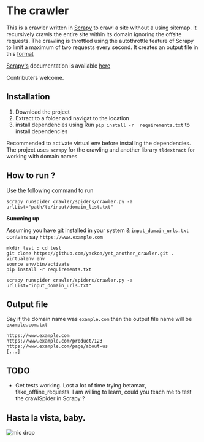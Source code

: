 # The crawler
This is a crawler written in [Scrapy](https://github.com/scrapy/scrapy) to crawl a site without a using sitemap. It recursively crawls the entire site within its domain ignoring the offsite requests. The crawling is throttled using the autothrottle feature of Scrapy to limit a maximum of two requests every second. It creates an output file in this [format](https://github.com/yackoa/yet_another_crawler#output-file)

[Scrapy's](https://github.com/scrapy/scrapy) documentation is available [here](https://docs.scrapy.org/en/latest/)

Contributers welcome.

## Installation
1. Download the project
2. Extract to a folder and navigat to the location
3. install dependencies using Run `pip install -r  requirements.txt` to install dependencies


Recommended to activate virtual env before installing the dependencies.
The project uses `scrapy` for the crawling and another library `tldextract` for working with domain names


## How to run ?
Use the following command to run

`scrapy runspider crawler/spiders/crawler.py -a urlList="path/to/input/domain_list.txt"`

**Summing up**

Assuming you have git installed in your system & `input_domain_urls.txt` contains say `https://www.example.com`
```
mkdir test ; cd test
git clone https://github.com/yackoa/yet_another_crawler.git .
virtualenv env
source env/bin/activate
pip install -r requirements.txt

scrapy runspider crawler/spiders/crawler.py -a urlList="input_domain_urls.txt"
```

## Output file
Say if the domain name was `example.com` then the output file name will be `example.com.txt`
```
https://www.example.com
https://www.example.com/product/123
https://www.example.com/page/about-us
[...]
```
## TODO
* Get tests working. Lost a lot of time trying betamax, fake_offline_requests. I am willing to learn, could you teach me to test the crawlSpider in Scrapy ?


## Hasta la vista, baby.
![mic drop](mic_drop.gif)
